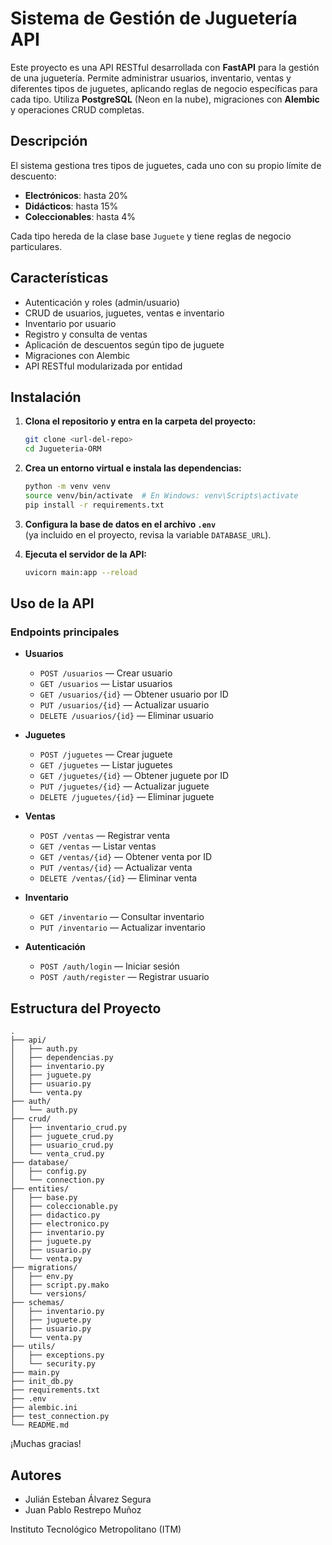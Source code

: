 # Sistema de Gestión de Juguetería API

Este proyecto es una API RESTful desarrollada con **FastAPI** para la gestión de una juguetería. Permite administrar usuarios, inventario, ventas y diferentes tipos de juguetes, aplicando reglas de negocio específicas para cada tipo. Utiliza **PostgreSQL** (Neon en la nube), migraciones con **Alembic** y operaciones CRUD completas.

## Descripción

El sistema gestiona tres tipos de juguetes, cada uno con su propio límite de descuento:
- **Electrónicos**: hasta 20%
- **Didácticos**: hasta 15%
- **Coleccionables**: hasta 4%

Cada tipo hereda de la clase base `Juguete` y tiene reglas de negocio particulares.

## Características

- Autenticación y roles (admin/usuario)
- CRUD de usuarios, juguetes, ventas e inventario
- Inventario por usuario
- Registro y consulta de ventas
- Aplicación de descuentos según tipo de juguete
- Migraciones con Alembic
- API RESTful modularizada por entidad

## Instalación

1. **Clona el repositorio y entra en la carpeta del proyecto:**
   ```sh
   git clone <url-del-repo>
   cd Jugueteria-ORM
   ```

2. **Crea un entorno virtual e instala las dependencias:**
   ```sh
   python -m venv venv
   source venv/bin/activate  # En Windows: venv\Scripts\activate
   pip install -r requirements.txt
   ```

3. **Configura la base de datos en el archivo `.env`**  
   (ya incluido en el proyecto, revisa la variable `DATABASE_URL`).

4. **Ejecuta el servidor de la API:**
   ```sh
   uvicorn main:app --reload
   ```

## Uso de la API

### Endpoints principales

- **Usuarios**
  - `POST /usuarios` — Crear usuario
  - `GET /usuarios` — Listar usuarios
  - `GET /usuarios/{id}` — Obtener usuario por ID
  - `PUT /usuarios/{id}` — Actualizar usuario
  - `DELETE /usuarios/{id}` — Eliminar usuario

- **Juguetes**
  - `POST /juguetes` — Crear juguete
  - `GET /juguetes` — Listar juguetes
  - `GET /juguetes/{id}` — Obtener juguete por ID
  - `PUT /juguetes/{id}` — Actualizar juguete
  - `DELETE /juguetes/{id}` — Eliminar juguete

- **Ventas**
  - `POST /ventas` — Registrar venta
  - `GET /ventas` — Listar ventas
  - `GET /ventas/{id}` — Obtener venta por ID
  - `PUT /ventas/{id}` — Actualizar venta
  - `DELETE /ventas/{id}` — Eliminar venta

- **Inventario**
  - `GET /inventario` — Consultar inventario
  - `PUT /inventario` — Actualizar inventario

- **Autenticación**
  - `POST /auth/login` — Iniciar sesión
  - `POST /auth/register` — Registrar usuario

## Estructura del Proyecto

```
.
├── api/
│   ├── auth.py
│   ├── dependencias.py
│   ├── inventario.py
│   ├── juguete.py
│   ├── usuario.py
│   └── venta.py
├── auth/
│   └── auth.py
├── crud/
│   ├── inventario_crud.py
│   ├── juguete_crud.py
│   ├── usuario_crud.py
│   └── venta_crud.py
├── database/
│   ├── config.py
│   └── connection.py
├── entities/
│   ├── base.py
│   ├── coleccionable.py
│   ├── didactico.py
│   ├── electronico.py
│   ├── inventario.py
│   ├── juguete.py
│   ├── usuario.py
│   └── venta.py
├── migrations/
│   ├── env.py
│   ├── script.py.mako
│   └── versions/
├── schemas/
│   ├── inventario.py
│   ├── juguete.py
│   ├── usuario.py
│   └── venta.py
├── utils/
│   ├── exceptions.py
│   └── security.py
├── main.py
├── init_db.py
├── requirements.txt
├── .env
├── alembic.ini
├── test_connection.py
└── README.md
```

¡Muchas gracias!

## Autores

- Julián Esteban Álvarez Segura
- Juan Pablo Restrepo Muñoz

Instituto Tecnológico Metropolitano (ITM)